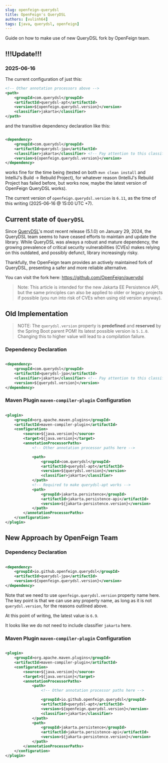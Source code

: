 ```yaml
---
slug: openfeign-querydsl
title: OpenFeign's QueryDSL
authors: [vulinh64]
tags: [java, querydsl, openfeign]
---
```


Guide on how to make use of new QueryDSL fork by OpenFeign team.

<!--truncate-->

## !!!Update!!!

### 2025-06-16

The current configuration of just this:

```xml
<!-- Other annotation processors above -->
<path>
    <groupId>com.querydsl</groupId>
    <artifactId>querydsl-apt</artifactId>
    <version>${openfeign.querydsl.version}</version>
    <classifier>jakarta</classifier>
</path>
```

and the transitive dependency declaration like this:

```xml

<dependency>
    <groupId>com.querydsl</groupId>
    <artifactId>querydsl-jpa</artifactId>
    <classifier>jakarta</classifier> <!-- Pay attention to this classifier -->
    <version>${openfeign.querydsl.version}</version>
</dependency>
```

works fine for the time being (tested on both `mvn clean install` and IntelliJ's Build -> Rebuild Project), for whatever
reason (IntelliJ's Rebuild Project has failed before, but works now, maybe the latest version of OpenFeign QueryDSL
works).

The current version of `openfeign.querydsl.version` is `6.11`, as the time of this writing (2025-06-16 @ 15:00 UTC +7).

## Current state of `QueryDSL`

Since [QueryDSL](https://github.com/querydsl)'s most recent release (5.1.0) on January 29, 2024, the QueryDSL team
seems to have ceased efforts to maintain and update the library. While QueryDSL was always a robust and mature
dependency, the growing prevalence of critical security vulnerabilities (CVEs) makes relying on this outdated, and
possibly defunct, library increasingly risky.

Thankfully, the OpenFeign team provides an actively maintained fork of QueryDSL, presenting a safer and more reliable
alternative.

You can visit the fork here: https://github.com/OpenFeign/querydsl

> Note: This article is intended for the new Jakarta EE Persistence API, but the same principles can also be applied to
> older or legacy projects if possible (you run into risk of CVEs when using old version anyway).

## Old Implementation

> NOTE: The `querydsl.version` property is **predefined** and **reserved** by the Spring Boot parent POM! Its latest
> possible version is `5.1.0`. Changing this to higher value will lead to a compilation failure.

### Dependency Declaration

```xml

<dependency>
    <groupId>com.querydsl</groupId>
    <artifactId>querydsl-jpa</artifactId>
    <classifier>jakarta</classifier> <!-- Pay attention to this classifier -->
    <version>${querydsl.version}</version>
</dependency>
```

### Maven Plugin `maven-compiler-plugin` Configuration

```xml

<plugin>
    <groupId>org.apache.maven.plugins</groupId>
    <artifactId>maven-compiler-plugin</artifactId>
    <configuration>
        <source>${java.version}</source>
        <target>${java.version}</target>
        <annotationProcessorPaths>
            <!-- Other annotation processor paths here -->

            <path>
                <groupId>com.querydsl</groupId>
                <artifactId>querydsl-apt</artifactId>
                <version>${querydsl.version}</version>
                <classifier>jakarta</classifier>
            </path>
            <!-- Required to make querydsl-apt works -->
            <path>
                <groupId>jakarta.persistence</groupId>
                <artifactId>jakarta.persistence-api</artifactId>
                <version>${jakarta-persistence.version}</version>
            </path>
        </annotationProcessorPaths>
    </configuration>
</plugin>
```

## New Approach by OpenFeign Team

### Dependency Declaration

```xml

<dependency>
    <groupId>io.github.openfeign.querydsl</groupId>
    <artifactId>querydsl-jpa</artifactId>
    <version>${openfeign.querydsl.version}</version>
</dependency>
```

Note that we need to use `openfeign.querydsl.version` property name here. The key point is that we can use any property
name, as long as it is not `querydsl.version`, for the reasons outlined above.

At this point of writing, the latest value is `6.9`.

It looks like we do not need to include classifier `jakarta` here.

### Maven Plugin `maven-compiler-plugin` Configuration

```xml

<plugin>
    <groupId>org.apache.maven.plugins</groupId>
    <artifactId>maven-compiler-plugin</artifactId>
    <configuration>
        <source>${java.version}</source>
        <target>${java.version}</target>
        <annotationProcessorPaths>
            <path>
                <!-- Other annotation processor paths here -->

                <groupId>io.github.openfeign.querydsl</groupId>
                <artifactId>querydsl-apt</artifactId>
                <version>${openfeign.querydsl.version}</version>
                <classifier>jakarta</classifier>
            </path>
            <path>
                <groupId>jakarta.persistence</groupId>
                <artifactId>jakarta.persistence-api</artifactId>
                <version>${jakarta-persistence.version}</version>
            </path>
        </annotationProcessorPaths>
    </configuration>
</plugin>
```
